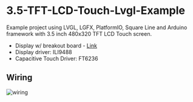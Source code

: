 # 3.5-TFT-LCD-Touch-Lvgl-Example
Example project using LVGL, LGFX, PlatformIO, Square Line and Arduino framework with 3.5 inch 480x320 TFT LCD Touch screen.

- Display w/ breakout board - [Link](https://www.buydisplay.com/lcd-3-5-inch-320x480-tft-display-module-optl-touch-screen-w-breakout-board)
- Display driver: ILI9488
- Capacitive Touch Driver: FT6236

## Wiring
![wiring](https://i.imgur.com/TLsgZMu.png)
